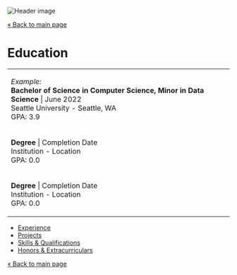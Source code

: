 ![Header image](https://picsum.photos/1280/250 ':class=header-image-full-width :no-zoom')

[« Back to main page](README.md)

# Education

<table>
<tr>
<td>
  
_Example:_  
**Bachelor of Science in Computer Science, Minor in Data Science** | June 2022  
Seattle University - Seattle, WA  
GPA: 3.9  
  
</td>
</tr>
<tr>
<td>
  
**Degree** | Completion Date  
Institution - Location  
GPA: 0.0  
  
</td>
</tr>
<tr>
<td>
  
**Degree** | Completion Date  
Institution - Location  
GPA: 0.0  
  
</td>
</tr>
</table>

- [Experience](experience.md)
- [Projects](projects.md)
- [Skills & Qualifications](qualifications.md)
- [Honors & Extracurriculars](extracurriculars.md)

[« Back to main page](README.md)
